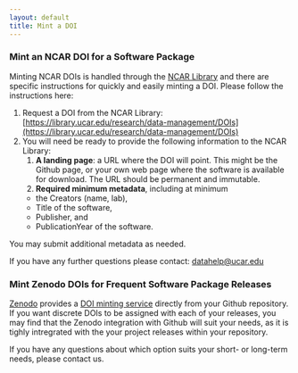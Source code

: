 ```yaml
---
layout: default
title: Mint a DOI
---
```

### Mint an NCAR DOI for a Software Package

Minting NCAR DOIs is handled through 
the [NCAR Library](https://library.ncar.edu) and there are specific instructions for quickly and easily minting a 
DOI. Please follow the instructions here:

1. Request a DOI from the NCAR Library: [https://library.ucar.edu/research/data-management/DOIs](https://library.ucar.edu/research/data-management/DOIs)
2. You will need be ready to provide the following information to the NCAR Library:
    1. **A landing page**: a URL where the DOI will point. This might be the Github page, or your own web page where the software is available for download. The URL should be permanent and immutable.
    2. **Required minimum metadata**, including at minimum 
    * the Creators (name, lab), 
    * Title of the software, 
    * Publisher, and
    * PublicationYear of the software.
    
You may submit additional metadata as needed.

If you have any further questions please contact: datahelp@ucar.edu

### Mint Zenodo DOIs for Frequent Software Package Releases

[Zenodo](https://zenodo.org) provides a [DOI minting service]() directly from your Github repository. If you want discrete DOIs to be assigned with each of your releases, you may find that the Zenodo integration with Github will suit your needs, as it is tighly intregrated with the your project releases within your repository.

If you have any questions about which option suits your short- or long-term needs, please contact us.
